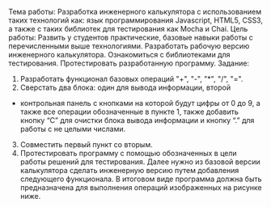 Тема работы: Разработка инженерного калькулятора с использованием таких
технологий как: язык программирования Javascript, HTML5, CSS3, а также с
таких библиотек для тестирования как Mocha и Chai.
Цель работы: Развить у студентов практические, базовые навыки работы с
перечисленными выше технологиями. Разработать рабочую версию
инженерного калькулятора. Ознакомиться с библиотеками для тестирования.
Протестировать разработанную программу.
Задание:

1. Разработать функционал базовых операций "+", "-", "*", "/",
"=".
2. Сверстать два блока: один для вывода информации, второй
- контрольная панель с кнопками на которой будут цифры
от 0 до 9, а также все операции обозначенные в пункте 1,
также добавить кнопку “С” для очистки блока вывода
информации и кнопку “.” для работы с не целыми числами.
3. Совместить первый пункт со вторым.
4. Протестировать программу с помощью обозначенных в
цели работы решений для тестирования.
Далее нужно из базовой версии калькулятора сделать инженерную версию
путем добавления следующего функционала.
В итоговом виде программа должна быть предназначена для выполнения
операций изображенных на рисунке ниже.
